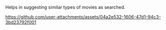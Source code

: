 Helps in suggesting similar types of movies as searched.

https://github.com/user-attachments/assets/04a2e532-1606-47d1-94c3-3bd23792f001

